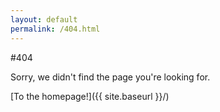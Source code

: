```yaml
---
layout: default
permalink: /404.html
---
```


#404

Sorry, we didn't find the page you're looking for.

[To the homepage!]({{ site.baseurl }}/)
